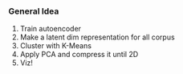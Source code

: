 ### General Idea

1. Train autoencoder
2. Make a latent dim representation for all corpus
3. Cluster with K-Means
4. Apply PCA and compress it until 2D
5. Viz!

